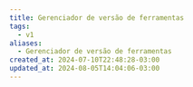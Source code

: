 ```yaml
---
title: Gerenciador de versão de ferramentas
tags:
  - v1
aliases:
  - Gerenciador de versão de ferramentas
created_at: 2024-07-10T22:48:28-03:00
updated_at: 2024-08-05T14:04:06-03:00
---
```

